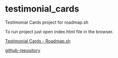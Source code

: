# testimonial_cards

Testimonial Cards project for roadmap.sh

To run project just open index.html file in the browser.

[Testimonial Cards - Roadmap.sh](https://roadmap.sh/projects/testimonial-cards)

[github-repository](https://github.com/ChristianCan/testimonial_cards)

